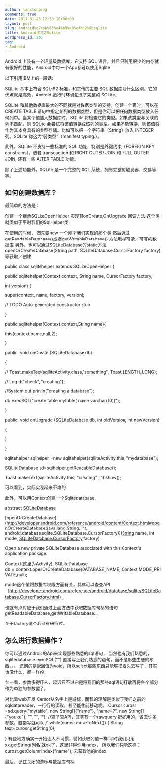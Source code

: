 ```yaml
---
author: lanstonpeng
comments: true
date: 2011-01-25 12:30:18+00:00
layout: post
slug: android%e7%bb%83%e4%b9%a0%e4%b9%8bsqlite
title: Android练习之Sqlite
wordpress_id: 266
tag:
- Android
---
```


Android 上装有一个轻量级数据库，它支持 SQL 语言，并且只利用很少的内存就有很好的性能，Android中每一个App都可以使用Sqlite

以下引用IBM上的一段话:


SQLite 基本上符合 SQL-92 标准，和其他的主要 SQL 数据库没什么区别。它的优点就是高效，Android 运行时环境包含了完整的 SQLite。




SQLite 和其他数据库最大的不同就是对数据类型的支持，创建一个表时，可以在 CREATE TABLE 语句中指定某列的数据类型，但是你可以把任何数据类型放入任何列中。当某个值插入数据库时，SQLite 将检查它的类型。如果该类型与关联的列不匹配，则 SQLite 会尝试将该值转换成该列的类型。如果不能转换，则该值将作为其本身具有的类型存储。比如可以把一个字符串（String）放入 INTEGER 列。SQLite 称这为“弱类型”（manifest typing.）。




此外，SQLite 不支持一些标准的 SQL 功能，特别是外键约束（FOREIGN KEY constrains），嵌套 transcaction 和 RIGHT OUTER JOIN 和 FULL OUTER JOIN, 还有一些 ALTER TABLE 功能。




除了上述功能外，SQLite 是一个完整的 SQL 系统，拥有完整的触发器，交易等等。





## 如何创建数据库？




最简单的方法是：




创建一个继承SQLiteOpenHelper
实现其onCreate,OnUpgrade 回调方法
这个类就类似于平时我们的SqlHelper类




在使用的时候，
首先要new 一个刚才我们实现的那个类
然后通过getReadableDatabase()或者getWritableDatabase()
方法取得可读／可写的数据库
另外，也可以通过SQLiteDatabase的static方法
openOrCreateDatabase(String path, SQLiteDatabase.CursorFactory factory)
等获取／创建




<!-- more -->






public class sqlitehelper extends SQLiteOpenHelper {




public sqlitehelper(Context context, String name, CursorFactory factory,




int version) {




super(context, name, factory, version);




// TODO Auto-generated constructor stub




}




public sqlitehelper(Context context,String name){




this(context,name,null,2);




}




public  void onCreate (SQLiteDatabase db)




{




//	Toast.makeText(sqlliteActivity.class,"something", Toast.LENGTH_LONG);




//	Log.d("check", "creating");




//System.out.println("creating a database");




db.execSQL("create table mytable( name varchar(10))");




}




public  void onUpgrade (SQLiteDatabase db, int oldVersion, int newVersion)




{




}




}













sqlitehelper sqlhelper =new sqlitehelper(sqlliteActivity.this, "mydatabase");




SQLiteDatabase sd=sqlhelper.getReadableDatabase();




Toast.makeText(sqlliteActivity.this, "creating" , 1).show();







可以看到，实际实现起来不难的




此外，可以用Context创建一个Sqlitedatabase,











abstract [SQLiteDatabase](http://developer.android.com/reference/android/database/sqlite/SQLiteDatabase.html)


[openOrCreateDatabase](http://developer.android.com/reference/android/content/Context.html#openOrCreateDatabase(java.lang.String, int, android.database.sqlite.SQLiteDatabase.CursorFactory))([String](http://developer.android.com/reference/java/lang/String.html) name, int mode, [SQLiteDatabase.CursorFactory](http://developer.android.com/reference/android/database/sqlite/SQLiteDatabase.CursorFactory.html) factory)


Open a new private SQLiteDatabase associated with this Context's application package.







Context(这里为Activity), SQLiteDatabase db = context.openOrCreateDatabase(DATABASE_NAME, Context.MODE_PRIVATE,null); 




mode这个值跟数据库权限方面有关，具体可以查查API（http://developer.android.com/reference/android/database/sqlite/SQLiteDatabase.CursorFactory.html）




也就有点对应于我们通过上面方法中获取数据库句柄的语句 getReadableDatabase,getWritableDatabase...




关于factory这个我没有研究过。





## 怎么进行数据操作？




你可以通过Android的Api来实现那些熟悉的sql语句，
当然也有我们熟悉的， sqlitedatabase.execSQL("")
直接写上我们熟悉的语句，而不是那些生硬的东西。。。
遗憾的是返回值为void，所以select那些东西只能够摸着头去写了，其实也没什么，都一样的，




乍一看，参数多得吓人，起诉只不过它是将我们的那些sql语句打散再将各个部分作为单独的参数罢了。


对比着web开发
Cursor从名字上是游标，而我的理解是类似于我们之前的
sqldatareader，一行行的读取，甚至能往前移动呢。
Cursor curosr =sd.query("mytable", new String[]{"name"}, "name=?", new String[]{"youku"}, "", "", "");
//查了查API，其实有一个rawquery 挺好用的，省去许多参数，直接写就可以了
while(curosr.moveToNext())
{
String  text=curosr.getString(0);

}
有些地方确实一开始让人不习惯，譬如获取列值一样
平时我们只用xx.getString(列名)就ok了，这里非得你用index，
所以我们只能这样： curosr.getColumnIndex("name"); 去获取他的index


最后，记住关闭的游标与数据库句柄
